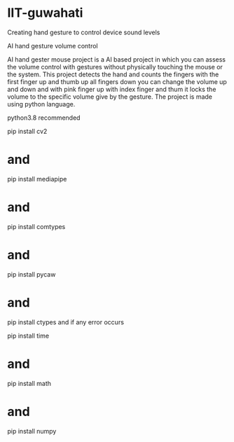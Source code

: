 # IIT-guwahati
Creating hand gesture to control device sound levels

AI hand gesture volume control

AI hand gester mouse project is a AI based project in which you can assess the volume control with gestures without physically touching the mouse or the system. This project detects the hand and counts the fingers with the first finger up and thumb up all fingers down you can change the volume up and down and with pink finger up with index finger and thum it locks the volume to the specific volume give by the gesture. The project is made using python language.

python3.8 recommended 

pip install cv2
# and
pip install mediapipe
# and 
pip install comtypes
# and
pip install pycaw
# and 
pip install ctypes
and if any error occurs

pip install time
# and
pip install math
# and 
pip install numpy
